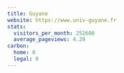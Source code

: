 ```yaml
---
title: Guyane
website: https://www.univ-guyane.fr
stats:
  visitors_per_month: 252600
  average_pageviews: 4.29
carbon:
  home: 0
  legal: 0
---
```

